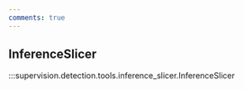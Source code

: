 ```yaml
---
comments: true
---
```


## InferenceSlicer

:::supervision.detection.tools.inference_slicer.InferenceSlicer
